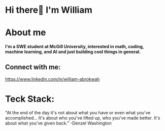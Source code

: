 # Hi there👋 I'm William
# About me

#### I'm a SWE student at McGill University, interested in math, coding, machine learning, and AI and just building cool things in general.

## Connect with me:
https://www.linkedin.com/in/william-abrokwah 
# Teck Stack:

<!--
**William-Abrokwah/William-Abrokwah** is a ✨ _special_ ✨ repository because its `README.md` (this file) appears on your GitHub profile.

Here are some ideas to get you started:

- 🔭 I’m currently working on ...
- 🌱 I’m currently learning ...
- 👯 I’m looking to collaborate on ...
- 🤔 I’m looking for help with ...
- 💬 Ask me about ...
- 📫 How to reach me: ...
- 😄 Pronouns: ...
- ⚡ Fun fact: ...
-->

"At the end of the day it's not about what you have or even what you've accomplished... It's about who you've lifted up, who you've made better. It's about what you've given back."
-Denzel Washington

